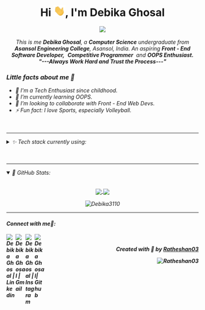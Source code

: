 <h1 align="center">Hi <img src="https://raw.githubusercontent.com/ABSphreak/ABSphreak/master/gifs/Hi.gif" width="30px">, I'm Debika Ghosal</h1>
<p align="center">
  <a href="https://github.com/Debika3110/readme-typing-svg"><img src="https://readme-typing-svg.herokuapp.com?lines=Computer+Science+Undergraduate;Front+End+Software+Developer;DS%20|%20AI%20|%20ML%20Enthusiast;Aspiring+Learner&center=true&width=500&height=50"></a>
</p>

<p align="center">
  <em>
    This is me <b>Debika Ghosal</b>, a <b>Computer Science</b> undergraduate from <b>Asansol Engineering College</b>, Asansol, India</a>.
    An aspiring <b>Front - End Software Developer,</b>&nbsp; <b>Competitive Programmer</b>&nbsp; and <b> OOPS Enthusiast.</b> 
  <br>
  <b><i>"---Always Work Hard and Trust the Process---"</i></b>
</p>

<h3>Little facts about me 🧑</h3>

- 🧞 I'm a Tech Enthusiast since childhood.
- 🔭 I’m currently learning OOPS.
- 👯 I’m looking to collaborate with Front - End Web Devs.
- ⚡ Fun fact: I love Sports, especially Volleyball.
<br>

---

<details>
<summary>
  ✨ Tech stack currently using:
</summary>
   <br>
<code><a href="https://www.python.org/" target="_blank"><img height="30" src="https://www.vectorlogo.zone/logos/python/python-icon.svg"></a></code>
<code><a href="https://www.oracle.com/java/" target="_blank"><img height="30" src="https://www.vectorlogo.zone/logos/java/java-icon.svg"></a></code>
<code><a href="https://www.javascript.com/" target="_blank"><img height="30" src="https://raw.githubusercontent.com/devicons/devicon/master/icons/javascript/javascript-plain.svg"></a></code>
<code><a href="https://git-scm.com/" target="_blank"><img height="30" src="https://www.vectorlogo.zone/logos/git-scm/git-scm-icon.svg"></a></code>
</details>
<br>

<br>

---

<details open="">
<summary>
 📔 GitHub Stats:
</summary>
<br>
<p align="center">
  <a href="https://github.com/Debika3110">
    <img align="center"  height="175px" src="https://github-readme-stats.vercel.app/api?username=Debika3110&show_icons=true&hide_border=true&title_color=94b4a4&amp&icon_color=FFFFFF&amp&text_color=FFFFFF&amp&bg_color=000000&count_private=true&include_all_commits=true"/>
  </a>
  <a href="https://github.com/Debika3110">
    <img align="center" height="175px"  src="https://github-readme-stats.vercel.app/api/top-langs/?username=Debika3110&text_color=FFFFFF&bg_color=000000&title_color=94b4a4&langs_count=15&layout=compact&hide_border=true" />
  </a>
</p>
  <p align="center"><img align="center" src="https://github-readme-streak-stats.herokuapp.com/?user=Debika3110&text_color=FFFFFF&bg_color=000000&title_color=94b4a4&langs_count=15&layout=compact&hide_border=true" alt="Debika3110" /></p>
</details>

---

<h4> Connect with me🤝: <h4>
  </hr>
  <a href="https://www.linkedin.com/in/debika-ghosal-8320b2293/">
   <img align="left" alt=" Debika Ghosal | Linkedin" width="24px" src="https://www.vectorlogo.zone/logos/linkedin/linkedin-icon.svg" />
  </a>
  <a href="mailto:debikaghosal8@gmail.com">
    <img align="left" alt="Debika Ghosal | Gmail" width="26px" src="https://www.vectorlogo.zone/logos/gmail/gmail-icon.svg" />
  </a>
  <a href="https://www.instagram.com/debika_ghosal/">
    <img align="left" alt="Debika Ghosal | Instagram" width="24px" src="https://www.vectorlogo.zone/logos/instagram/instagram-icon.svg" />
  </a>
   <a href="https://github.com/debikaghosal8@gmail.com">
    <img align="left" alt="Debika Ghosal| Github" width="26px" src="https://www.vectorlogo.zone/logos/github/github-tile.svg" />
  </a>
  <br>
  
<p align="right" > Created with 🖤 by <a href="https://github.com/Ratheshan03">Ratheshan03</a></p>
<p align="right" > <img src="https://komarev.com/ghpvc/?username=Ratheshan03&label=Profile%20views&color=0e75b6&style=flat" alt="Ratheshan03" /> </p>
